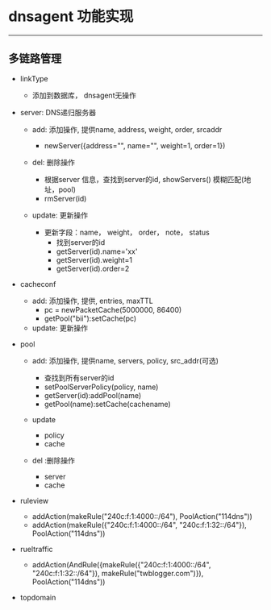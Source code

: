 # dnsagent 功能实现
---
## 多链路管理
   * linkType
        * 添加到数据库， dnsagent无操作

   * server: DNS递归服务器
     * add: 添加操作, 提供name, address, weight, order, srcaddr
        * newServer({address="", name="", weight=1, order=1})
         
     * del: 删除操作
         * 根据server 信息，查找到server的id, showServers() 模糊匹配(地址，pool)
         * rmServer(id)

     * update: 更新操作
         * 更新字段：name， weight， order， note， status
           * 找到server的id
           * getServer(id).name='xx'
           * getServer(id).weight=1
           * getServer(id).order=2

   * cacheconf
     * add: 添加操作, 提供, entries, maxTTL
         * pc = newPacketCache(5000000, 86400)
         * getPool("bii"):setCache(pc)
     *  update: 更新操作

   * pool
      * add: 添加操作, 提供name, servers, policy, src_addr(可选)
          * 查找到所有server的id
          * setPoolServerPolicy(policy, name)
          * getServer(id):addPool(name)
          * getPool(name):setCache(cachename)
      
      * update
         * policy
         * cache
      * del :删除操作
          * server
          * cache

   * ruleview
        * addAction(makeRule("240c:f:1:4000::/64"), PoolAction("114dns"))
        * addAction(makeRule({"240c:f:1:4000::/64", "240c:f:1:32::/64"}), PoolAction("114dns"))
   * rueltraffic
        * addAction(AndRule({makeRule({"240c:f:1:4000::/64", "240c:f:1:32::/64"}), makeRule("twblogger.com")}), PoolAction("114dns"))
   * topdomain
